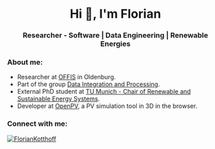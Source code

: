 <h1 align="center">Hi 👋, I'm Florian</h1>
<h3 align="center">Researcher - Software | Data Engineering | Renewable Energies</h3>



<h3 align="left">About me:</h3>
<ul align="left">
  <li>Researcher at <a href="https://www.offis.de/" target="_blank" rel="noreferrer">OFFIS</a> in Oldenburg.</li>
  <li>Part of the group <a href="https://www.offis.de/en/applications/energy/data-integration-and-processing.html" target="_blank" rel="noreferrer">Data Integration and Processing</a>. </li>
  <li>External PhD student at <a href="https://www.epe.ed.tum.de/en/ens/homepage/" target="_blank" rel="noreferrer">TU Munich - Chair of Renewable and Sustainable Energy Systems</a>. </li>
  <li>Developer at <a href="https://www.openpv.de/" target="_blank" rel="noreferrer">OpenPV</a>, a PV simulation tool in 3D in the browser.</li>
</ul>


<h3 align="left">Connect with me:</h3>

<p align="left"> <a href="https://mastodon.energy/@floko" target="blank"><img src="https://img.shields.io/mastodon/follow/109829890350896281?domain=https%3A%2F%2Fmastodon.energy" alt="FlorianKotthoff" /></a> </p>
<p align="left">

<a rel="me" href="https://mastodon.energy/@floko"> </a>
